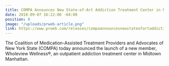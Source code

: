 ```yaml
---
title: COMPA Announces New State-of-Art Addiction Treatment Center in Midtown Manhattan
date: 2018-09-07 16:22:00 -04:00
position: 6
image: "/uploads/prweb-article.png"
link: https://www.prweb.com/releases/compaannouncesnewstateofartaddictiontreatmentcenterinmidtown_manhattan/prweb15822234.htm
---
```


The Coalition of Medication-Assisted Treatment Providers and Advocates of New York State (COMPA) today announced the launch of a new member, Wholeview Wellness&reg;, an outpatient addiction treatment center in Midtown Manhattan.
